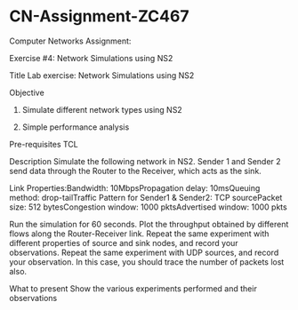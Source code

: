 # CN-Assignment-ZC467
Computer Networks Assignment:

Exercise #4: Network Simulations using NS2

 



Title
Lab exercise: Network Simulations using NS2

Objective
1) Simulate different network types using NS2

2) Simple performance analysis

Pre-requisites
TCL

Description
Simulate the following network in NS2. Sender 1 and Sender 2 send data through the Router to the Receiver, which acts as the sink.

Link Properties:Bandwidth: 10MbpsPropagation delay: 10msQueuing method: drop-tailTraffic Pattern for Sender1 & Sender2:
TCP sourcePacket size: 512 bytesCongestion window: 1000 pktsAdvertised window: 1000 pkts


Run the simulation for 60 seconds. Plot the throughput obtained by different flows along the Router-Receiver link.
Repeat the same experiment with different properties of source and sink nodes, and record your observations.
Repeat the same experiment with UDP sources, and record your observation. In this case, you should trace the number of packets lost also.


What to present
Show the various experiments performed and their observations



 

 
